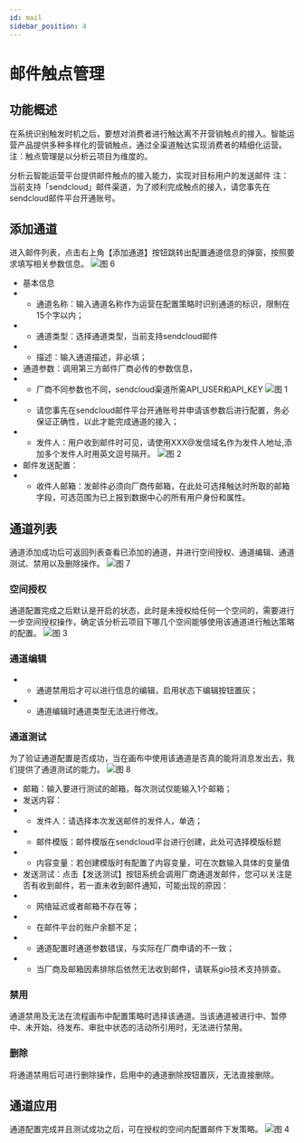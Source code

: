 ```yaml
---
id: mail
sidebar_position: 4
---
```


# 邮件触点管理

## 功能概述

在系统识别触发时机之后，要想对消费者进行触达离不开营销触点的接入。智能运营产品提供多种多样化的营销触点，通过全渠道触达实现消费者的精细化运营。注：触点管理是以分析云项目为维度的。

分析云智能运营平台提供邮件触点的接入能力，实现对目标用户的发送邮件
注：当前支持「sendcloud」邮件渠道，为了顺利完成触点的接入，请您事先在sendcloud邮件平台开通账号。

## 添加通道
进入邮件列表，点击右上角【添加通道】按钮跳转出配置通道信息的弹窗，按照要求填写相关参数信息。
![图 6](/img/3472eadce6694506bfd0afc4212fb479a52387f5233b22e682282be8958074b1.png)  
- 基本信息
- - 通道名称：输入通道名称作为运营在配置策略时识别通道的标识，限制在15个字以内；
- - 通道类型：选择通道类型，当前支持sendcloud邮件
- - 描述：输入通道描述，非必填；
- 通道参数：调用第三方邮件厂商必传的参数信息，
- - 厂商不同参数也不同，sendcloud渠道所需API_USER和API_KEY
  ![图 1](/img/ca8a5d319b9ea94b58077ba9310b609c2741ec64ddde8d34f140e5e49cfb79ce.png)  
- - 请您事先在sendcloud邮件平台开通账号并申请该参数后进行配置，务必保证正确性，以此才能完成通道的接入；
- - 发件人：用户收到邮件时可见，请使用XXX@发信域名作为发件人地址,添加多个发件人时用英文逗号隔开。
![图 2](/img/e9d844caf7c39ccd239f5cb600a9b3f6539c9d556e403bc614bc45d79f0bec94.png)  
- 邮件发送配置：
- - 收件人邮箱：发邮件必须向厂商传邮箱，在此处可选择触达时所取的邮箱字段，可选范围为已上报到数据中心的所有用户身份和属性。

## 通道列表
通道添加成功后可返回列表查看已添加的通道，并进行空间授权、通道编辑、通道测试、禁用以及删除操作。
![图 7](/img/146e2526964f99bbf599a6018cd7f60e49475cf76a12112d86f6af4d14050be2.png)  
### 空间授权
通道配置完成之后默认是开启的状态，此时是未授权给任何一个空间的，需要进行一步空间授权操作，确定该分析云项目下哪几个空间能够使用该通道进行触达策略的配置。
![图 3](/img/7c5ab266b47827c70c81ecdcc4a3482edbd93b9c7838d1a5a8836d4e312b26e6.png)  
### 通道编辑
- - 通道禁用后才可以进行信息的编辑，启用状态下编辑按钮置灰；
- - 通道编辑时通道类型无法进行修改。
### 通道测试
为了验证通道配置是否成功，当在画布中使用该通道是否真的能将消息发出去，我们提供了通道测试的能力。
![图 8](/img/0ce32bc79880f87af0a118df29ff9527cbe92e23b537e97f6a7ab8836e4f76e9.png)  
- 邮箱：输入要进行测试的邮箱，每次测试仅能输入1个邮箱；
- 发送内容：
- - 发件人：请选择本次发送邮件的发件人，单选；
- - 邮件模版：邮件模版在sendcloud平台进行创建，此处可选择模版标题
- - 内容变量：若创建模版时有配置了内容变量，可在次数输入具体的变量值
- 发送测试：点击【发送测试】按钮系统会调用厂商通道发邮件，您可以关注是否有收到邮件，若一直未收到邮件通知，可能出现的原因：
- - 网络延迟或者邮箱不存在等；
- - 在邮件平台的账户余额不足；
- - 通道配置时通道参数错误，与实际在厂商申请的不一致；
- - 当厂商及邮箱因素排除后依然无法收到邮件，请联系gio技术支持排查。
### 禁用
通道禁用及无法在流程画布中配置策略时选择该通道。当该通道被进行中、暂停中、未开始、待发布、审批中状态的活动所引用时，无法进行禁用。
### 删除
将通道禁用后可进行删除操作，启用中的通道删除按钮置灰，无法直接删除。

## 通道应用
通道配置完成并且测试成功之后，可在授权的空间内配置邮件下发策略。
![图 4](/img/9600acde1ff0a1d31bfbd8430ccb0cc61ea131da23fd9094176d7df7f2c0ec79.png)  

